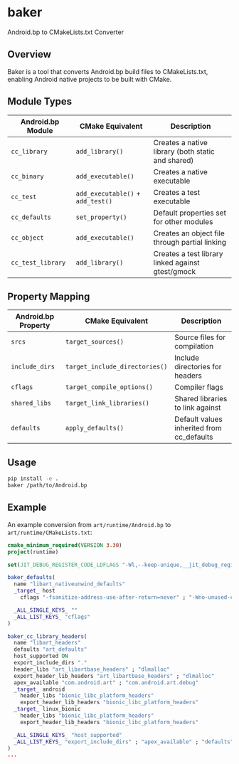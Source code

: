 # baker
Android.bp to CMakeLists.txt Converter

## Overview
Baker is a tool that converts Android.bp build files to CMakeLists.txt, enabling Android native projects to be built with CMake.

## Module Types

| Android.bp Module | CMake Equivalent | Description |
|-------------------|------------------|-------------|
| `cc_library` | `add_library()` | Creates a native library (both static and shared) |
| `cc_binary` | `add_executable()` | Creates a native executable |
| `cc_test` | `add_executable()` + `add_test()` | Creates a test executable |
| `cc_defaults` | `set_property()` | Default properties set for other modules |
| `cc_object` | `add_executable()` | Creates an object file through partial linking |
| `cc_test_library` | `add_library()` | Creates a test library linked against gtest/gmock |

## Property Mapping

| Android.bp Property | CMake Equivalent | Description |
|---------------------|------------------|-------------|
| `srcs` | `target_sources()` | Source files for compilation |
| `include_dirs` | `target_include_directories()` | Include directories for headers |
| `cflags` | `target_compile_options()` | Compiler flags |
| `shared_libs` | `target_link_libraries()` | Shared libraries to link against |
| `defaults` | `apply_defaults()` | Default values inherited from cc_defaults |

## Usage
```bash
pip install -e .
baker /path/to/Android.bp
```

## Example

An example conversion from `art/runtime/Android.bp` to `art/runtime/CMakeLists.txt`:

```cmake
cmake_minimum_required(VERSION 3.30)
project(runtime)

set(JIT_DEBUG_REGISTER_CODE_LDFLAGS "-Wl,--keep-unique,__jit_debug_register_code" ; "-Wl,--keep-unique,__dex_debug_register_code")

baker_defaults(
  name "libart_nativeunwind_defaults"
  _target_ host
    cflags "-fsanitize-address-use-after-return=never" ; "-Wno-unused-command-line-argument"

  _ALL_SINGLE_KEYS_ ""
  _ALL_LIST_KEYS_ "cflags"
)

baker_cc_library_headers(
  name "libart_headers"
  defaults "art_defaults"
  host_supported ON
  export_include_dirs "."
  header_libs "art_libartbase_headers" ; "dlmalloc"
  export_header_lib_headers "art_libartbase_headers" ; "dlmalloc"
  apex_available "com.android.art" ; "com.android.art.debug"
  _target_ android
    header_libs "bionic_libc_platform_headers"
    export_header_lib_headers "bionic_libc_platform_headers"
  _target_ linux_bionic
    header_libs "bionic_libc_platform_headers"
    export_header_lib_headers "bionic_libc_platform_headers"

  _ALL_SINGLE_KEYS_ "host_supported"
  _ALL_LIST_KEYS_ "export_include_dirs" ; "apex_available" ; "defaults" ; "header_libs" ; "export_header_lib_headers"
)
...
```